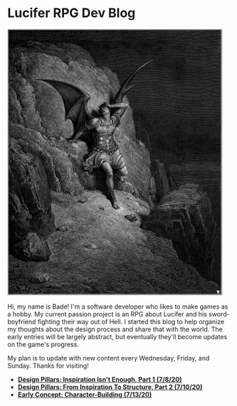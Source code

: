 # Lucifer RPG Dev Blog
![](./f861226a73e94460c0d8ea150ac741f1.jpg)

Hi, my name is Bade! I'm a software developer who likes to make games as a hobby. My current passion project is an RPG about Lucifer and his sword-boyfriend fighting their way out of Hell. I started this blog to help organize my thoughts about the design process and share that with the world. The early entries will be largely abstract, but eventually they'll become updates on the game's progress.

My plan is to update with new content every Wednesday, Friday, and Sunday. Thanks for visiting!

- [**Design Pillars: Inspiration Isn't Enough, Part 1 (7/8/20)**](./entry01-pillarspt1.md)
- [**Design Pillars: From Inspiration To Structure, Part 2 (7/10/20)**](./entry02-pillarspt2.md)
- [**Early Concept: Character-Building (7/13/20)**](./entry03-characterbuilding.md)

